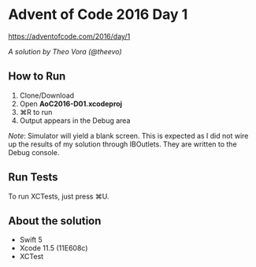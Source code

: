 # Advent of Code 2016 Day 1

https://adventofcode.com/2016/day/1

*A solution by Theo Vora (@theevo)*


## How to Run

1. Clone/Download
2. Open **AoC2016-D01.xcodeproj**
3. ⌘R to run
4. Output appears in the Debug area

*Note*: Simulator will yield a blank screen. This is expected as I did not wire up the results of my solution through IBOutlets. They are written to the Debug console.

## Run Tests

To run XCTests, just press ⌘U.

## About the solution

* Swift 5
* Xcode 11.5 (11E608c)
* XCTest
